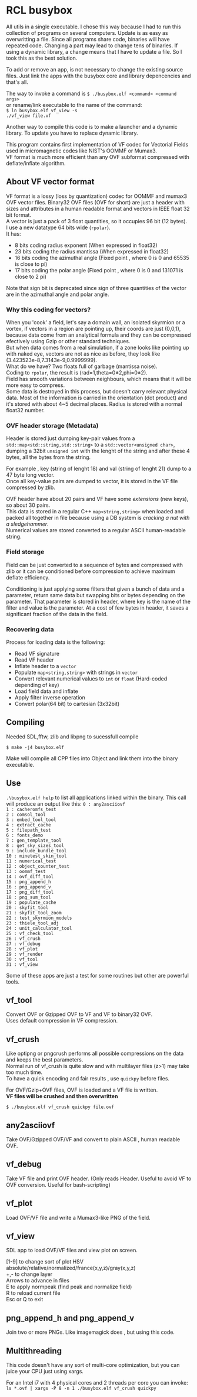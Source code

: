 # RCL busybox
All utils in a single executable.
I chose this way because I had to run this collection of programs on several computers. Update is as easy as overwritting a file. Since all programs share code, binaries will have repeated code. Changing a part may lead to change tens of binaries.
If using a dynamic library, a change means that I have to update a file. So I took this as the best solution.

To add or remove an app, is not necessary to change the existing source files. Just link the apps with the busybox core and library depencencies and that's all.

The way to invoke a command is `$ ./busybox.elf <command> <command args>`  
or rename/link executable to the name of the command:  
`$ ln busybox.elf vf_view -s`  
`./vf_view file.vf`  

Another way to compile this code is to make a launcher and a dynamic library. To update you have to replace dynamic library.  

This program contains first implementation of VF codec for Vectorial Fields used in micromagnetic codes like NIST's OOMMF or Mumax3.  
VF format is much more efficient than any OVF subformat compressed with deflate/inflate algorithm.  

## About VF vector format

VF format is a lossy (loss by quantization) codec for OOMMF and mumax3 OVF vector files.
Binary32 OVF files (OVF for short) are just a header with sizes and attributes in  a human readable format and vectors in IEEE float 32 bit format.  
A vector is just a pack of 3 float quantities, so it occupies 96 bit (12 bytes).  
I use a new datatype 64 bits wide (`rpolar`).   
It has:  
* 8 bits coding radius exponent (When expressed in float32)
* 23 bits coding the radius mantissa (When expressed in float32)
* 16 bits coding the azimuthal angle (Fixed point , where 0 is 0 and 65535 is close to pi)
* 17 bits coding the polar angle (Fixed point , where 0 is 0 and 131071 is close to 2 pi)

Note that sign bit is deprecated since sign of three quantities of the vector are in the azimuthal angle and polar angle.

### Why this coding for vectors?

When you 'cook' a field, let's say a domain wall, an isolated skyrmion or a vortex, if vectors in a region are pointing up, their coords are just (0,0,1), because data come from an analytical formula and they can be compressed efectively using Gzip or other standard techniques.   
But when data comes from a real simulation, if a zone looks like pointing up with naked eye, vectors are not as nice as before, they look like (3.423523e-8,7.3143e-9,0.9999999).   
What do we have? Two floats full of garbage (mantissa noise).  
Coding to `rpolar`, the result is (rad=1,theta=0±2,phi=0±2).  
Field has smooth variations between neighbours, which means that it will be more easy to compress.  
Some data is destroyed in this process, but doesn't carry relevant physical data. Most of the information is carried in the orientation (dot product) and it's stored with about 4~5 decimal places. Radius is stored with a normal float32 number.

### OVF header storage (Metadata)

Header is stored just dumping key-pair values from a `std::map<std::string,std::string>` to a `std::vector<unsigned char>`, dumping a 32bit `unsigned int` with the lenght of the string and after these 4 bytes, all the bytes from the string.  

For example , key (string of lenght 18) and val (string of lenght 21) dump to a 47 byte long vector.  
Once all key-value pairs are dumped to vector, it is stored in the VF file compressed by zlib.  

OVF header have about 20 pairs and VF have some _extensions_ (new keys), so about 30 pairs.  
This data is stored in a regular C++ `map<string,string>` when loaded and packed all together in file because using a DB system is *cracking a nut with a sledgehammer*.  
Numerical values are stored converted to a regular ASCII human-readable string.   

### Field storage 

Field can be just converted to a sequence of bytes and compressed with zlib or it can be conditioned before compression to achieve maximum deflate efficiency.  

Conditioning is just applying some filters that given a bunch of data and a parameter, return same data but swapping bits or bytes depending on the parameter. That parameter is stored in header, where key is the name of the filter and value is the parameter. At a cost of few bytes in header, it saves a significant fraction of the data in the field.  

### Recovering data

Process for loading data is the following:

* Read VF signature
* Read VF header
* Inflate header to a `vector`
* Populate `map<string,string>` with strings in `vector`
* Convert relevant numerical values to `int` or `float` (Hard-coded depending of key)
* Load field data and inflate
* Apply filter inverse operation
* Convert polar(64 bit) to cartesian (3x32bit)

## Compiling 

Needed SDL,fftw, zlib and libpng to sucessfull compile

`$ make -j4 busybox.elf`

Make will compile all CPP files into Object and link them into the binary executable.

## Use

`.\busybox.elf help` to list all applications linked within the binary.
This call will produce an output like this:
`0 : any2asciiovf`  
`1 : cacheromfs_test`  
`2 : comsol_tool`  
`3 : embed_tool_tool`  
`4 : extract_cache`  
`5 : filepath_test`  
`6 : fonts_demo`  
`7 : gen_template_tool`  
`8 : get_sky_sizes_tool`  
`9 : include_bundle_tool`  
`10 : minetest_skin_tool`  
`11 : numerical_test`  
`12 : object_counter_test`  
`13 : oommf_test`  
`14 : ovf_diff_tool`  
`15 : png_append_h`  
`16 : png_append_v`  
`17 : png_diff_tool`  
`18 : png_sum_tool`  
`19 : populate_cache`  
`20 : skyfit_tool`  
`21 : skyfit_tool_zoom`  
`22 : test_skyrmion_models`  
`23 : thiele_tool_adj`  
`24 : unit_calculator_tool`  
`25 : vf_check_tool`  
`26 : vf_crush`  
`27 : vf_debug`  
`28 : vf_plot`  
`29 : vf_render`  
`30 : vf_tool`  
`31 : vf_view`  

Some of these apps are just a test for some routines but other are powerful tools.

## vf_tool

Convert OVF or Gzipped OVF to VF and VF to binary32 OVF.  
Uses default compression in VF compression.

## vf_crush

Like optipng or pngcrush performs all possible compressions on the data and keeps the best parameters.  
Normal run of vf_crush is quite slow and with multilayer files (z>1) may take too much time.  
To have a quick encoding and fair results , use `quickpy` before files.   

For OVF/Gzip+OVF  files, OVF is loaded and a VF file is written.  
**VF files will be crushed and then overwritten**   
  
`$ ./busybox.elf vf_crush quickpy file.ovf`  

## any2asciiovf 

Take OVF/Gzipped OVF/VF and convert to plain ASCII , human readable OVF.

## vf_debug

Take VF file and print OVF header. (Only reads Header. Useful to avoid VF to OVF conversion. Useful for bash-scripting)

## vf_plot

Load OVF/VF file and write a Mumax3-like PNG of the field.

## vf_view

SDL app to load OVF/VF files and view plot on screen.  

[1-9] to change sort of plot HSV absolute/relative/normalized/france(x,y,z)/gray(x,y,z)  
+,- to change layer  
Arrows to advance in files  
E to apply normpeak (find peak and normalize field)  
R to reload current file  
Esc or Q to exit  

## png_append_h and png_append_v

Join two or more PNGs. Like imagemagick does , but using this code.

## Multithreading

This code doesn't have any sort of multi-core optimization, but you can juice your CPU just using xargs.

For an Intel i7 with 4 physical cores and 2 threads per core you can invoke:  
`ls *.ovf | xargs -P 8 -n 1 ./busybox.elf vf_crush quickpy`
